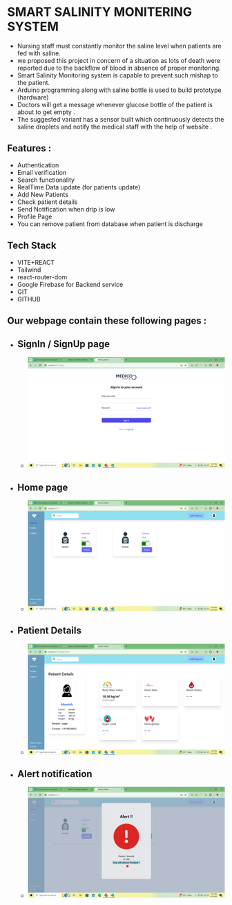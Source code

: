# SMART SALINITY MONITERING SYSTEM
  - Nursing staff must constantly monitor the saline level when patients are fed with saline.
  - we proposed this project in concern of a situation as lots of death were reported due to the backflow of blood in absence of proper monitoring.
  - Smart Salinity Monitoring system is capable to prevent such mishap to the patient. 
  - Arduino programming along with saline bottle is used to build prototype (hardware)
  - Doctors will get a message whenever glucose bottle of the patient is about to get empty . 
  - The suggested variant has a sensor built which continuously detects the saline droplets and notify the medical staff with the help of website .

  ## Features :
   - Authentication
   - Email verification
   - Search functionality 
   - RealTime Data update (for patients update)
   - Add New Patients
   - Check patient details
   - Send Notification when drip is low
   - Profile Page
   - You can remove patient from database when patient is discharge

## Tech Stack
  - VITE+REACT
  - Tailwind
  - react-router-dom
  - Google Firebase for  Backend service 
  - GIT
  - GITHUB


## Our webpage contain these following pages : 
   - ## SignIn / SignUp page
      - <img src="./public/Screenshot (21).png" alt="Image Description">
   - ## Home page
      - <img src="./public/Screenshot (18).png" alt="Image Description">
   - ## Patient Details
      - <img src="./public/Screenshot (19).png" alt="Image Description"> 
   - ## Alert notification
      - <img src="./public/Screenshot (20).png" alt="Image Description">  